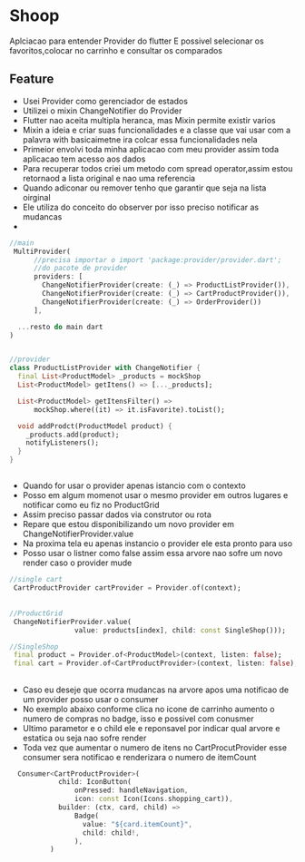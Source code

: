 # Shoop 
Aplciacao para entender Provider do flutter
E possivel selecionar os favoritos,colocar no carrinho e consultar os comparados


## Feature
- Usei Provider como gerenciador de estados
- Utilizei o mixin ChangeNotifier do Provider
- Flutter nao aceita multipla heranca, mas Mixin permite existir varios
- Mixin a ideia e criar suas funcionalidades e a classe que vai usar com a palavra with basicaimetne ira colcar essa funcionalidades nela
- Primeior envolvi toda minha aplicacao com meu provider assim toda aplicacao tem acesso aos dados
- Para recuperar todos criei um metodo com spread operator,assim estou retornaod a lista original e nao uma referencia
- Quando adiconar ou remover tenho que garantir que seja na lista oirginal
- Ele utiliza do conceito do observer por isso preciso notificar as mudancas
- 

```dart
//main
 MultiProvider(
      //precisa importar o import 'package:provider/provider.dart';
      //do pacote de provider
      providers: [
        ChangeNotifierProvider(create: (_) => ProductListProvider()),
        ChangeNotifierProvider(create: (_) => CartProductProvider()),
        ChangeNotifierProvider(create: (_) => OrderProvider())
      ],

  ...resto do main dart
)


//provider
class ProductListProvider with ChangeNotifier {
  final List<ProductModel> _products = mockShop
  List<ProductModel> getItens() => [..._products];

  List<ProductModel> getItensFilter() =>
      mockShop.where((it) => it.isFavorite).toList();

  void addProdct(ProductModel product) {
    _products.add(product);
    notifyListeners();
  }
}


```

## 
- Quando for usar o provider apenas istancio com o contexto
- Posso em algum momenot usar o mesmo provider em outros lugares e notificar como eu fiz no ProductGrid
- Assim preciso passar dados via construtor ou rota
- Repare que estou disponibilizando um novo provider em  ChangeNotifierProvider.value
- Na proxima tela eu apenas instancio o provider ele esta pronto para uso
- Posso usar o listner como false assim essa arvore nao sofre um novo render caso o provider mude

```dart
//single cart
 CartProductProvider cartProvider = Provider.of(context);
 
 
//ProductGrid
 ChangeNotifierProvider.value(
                value: products[index], child: const SingleShop()));

//SingleShop
 final product = Provider.of<ProductModel>(context, listen: false);
 final cart = Provider.of<CartProductProvider>(context, listen: false);

```
 
##
- Caso eu deseje que ocorra mudancas na arvore apos uma notificao de um provider posso usar o consumer
- No exemplo abaixo conforme clica no icone de carrinho aumento o numero de compras no badge, isso e possivel com conusmer
- Ultimo parametor e o child ele e reponsavel por indicar qual arvore e estatica ou seja nao sofre render
- Toda vez que aumentar o numero de itens no CartProcutProvider esse consumer sera notificao e renderizara o numero de itemCount

```dart
  Consumer<CartProductProvider>(
            child: IconButton(
                onPressed: handleNavigation,
                icon: const Icon(Icons.shopping_cart)),
            builder: (ctx, card, child) =>
                Badge(
                  value: "${card.itemCount}",
                  child: child!,
                ),
          )



```



